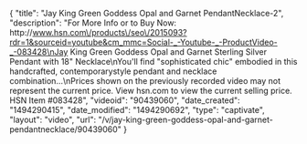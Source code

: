 {
    "title": "Jay King Green Goddess Opal and Garnet PendantNecklace-2",
    "description": "For More Info or to Buy Now: http:\/\/www.hsn.com\/products\/seo\/2015093?rdr=1&sourceid=youtube&cm_mmc=Social-_-Youtube-_-ProductVideo-_-083428\nJay King Green Goddess Opal and Garnet Sterling Silver Pendant with 18\" Necklace\nYou'll find \"sophisticated chic\" embodied in this handcrafted, contemporarystyle pendant and necklace combination...\nPrices shown on the previously recorded video may not represent the current price.  View hsn.com to view the current selling price. HSN Item #083428",
    "videoid": "90439060",
    "date_created": "1494290415",
    "date_modified": "1494290692",
    "type": "captivate",
    "layout": "video",
    "url": "\/v\/jay-king-green-goddess-opal-and-garnet-pendantnecklace\/90439060"
}